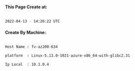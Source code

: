 
   
#### This Page Create at:

```bash

2022-04-13 - 14:26:22 UTC

```

#### Create By Machine:

```bash

Host Name : fv-az200-634

platform  : Linux-5.13.0-1021-azure-x86_64-with-glibc2.31

Ip Local  : 10.1.0.4

```

